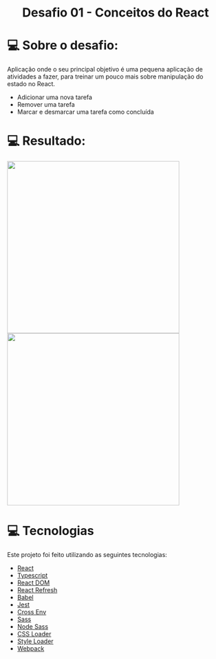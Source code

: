 <h1 align = "center"> Desafio 01 - Conceitos do React </h1>

# 💻 Sobre o desafio:

Aplicação onde o seu principal objetivo é uma pequena aplicação de atividades a fazer, para treinar um pouco mais sobre manipulação do estado no React.

- Adicionar uma nova tarefa
- Remover uma tarefa
- Marcar e desmarcar uma tarefa como concluída

# 💻 Resultado:
<div>
   <img src="https://raw.githubusercontent.com/tavareshenrique/ignite-reactjs-desafio-1/main/src/assets/img/preview/preview1.png" width="400px" />
   <img src="https://raw.githubusercontent.com/tavareshenrique/ignite-reactjs-desafio-1/main/src/assets/img/preview/preview2.png" width="400px" />
</div>

# :computer: Tecnologias

Este projeto foi feito utilizando as seguintes tecnologias:

- [React](https://reactjs.org/)
- [Typescript](https://www.typescriptlang.org/)
- [React DOM](https://pt-br.reactjs.org/docs/react-dom.html)
- [React Refresh](https://www.npmjs.com/package/react-refresh)
- [Babel](https://babeljs.io/)
- [Jest](https://jestjs.io/)
- [Cross Env](https://github.com/kentcdodds/cross-env#readme)
- [Sass](https://sass-lang.com/)
- [Node Sass](https://github.com/sass/node-sass)
- [CSS Loader](https://webpack.js.org/loaders/css-loader/)
- [Style Loader](https://webpack.js.org/loaders/style-loader/)
- [Webpack](https://webpack.js.org/)



